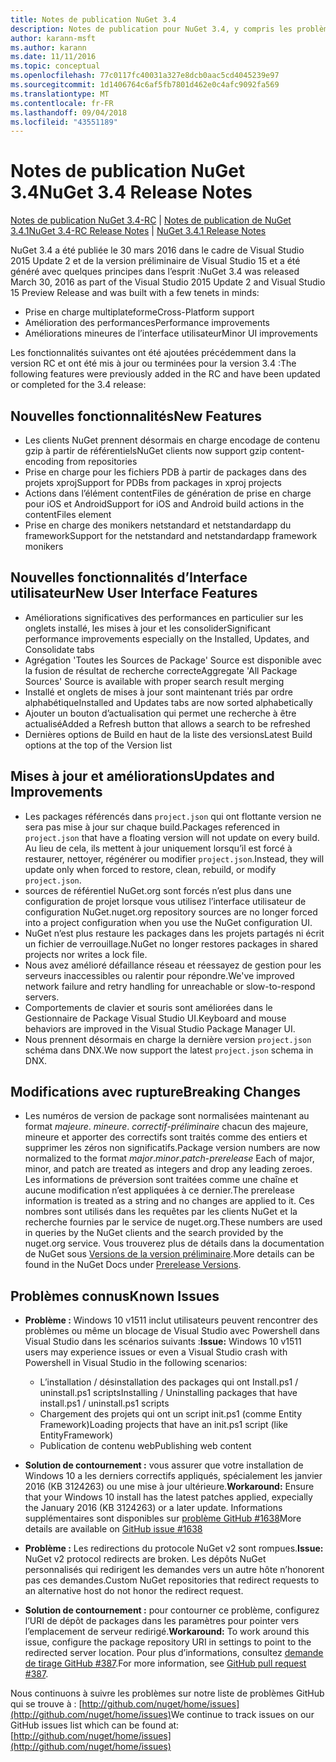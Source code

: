 ```yaml
---
title: Notes de publication NuGet 3.4
description: Notes de publication pour NuGet 3.4, y compris les problèmes connus, les correctifs de bogues, les fonctionnalités ajoutées et les dcr.
author: karann-msft
ms.author: karann
ms.date: 11/11/2016
ms.topic: conceptual
ms.openlocfilehash: 77c0117fc40031a327e8dcb0aac5cd4045239e97
ms.sourcegitcommit: 1d1406764c6af5fb7801d462e0c4afc9092fa569
ms.translationtype: MT
ms.contentlocale: fr-FR
ms.lasthandoff: 09/04/2018
ms.locfileid: "43551189"
---
```

# <a name="nuget-34-release-notes"></a><span data-ttu-id="5f3c9-103">Notes de publication NuGet 3.4</span><span class="sxs-lookup"><span data-stu-id="5f3c9-103">NuGet 3.4 Release Notes</span></span>

<span data-ttu-id="5f3c9-104">[Notes de publication NuGet 3.4-RC](../release-notes/nuget-3.4-RC.md) | [Notes de publication de NuGet 3.4.1](../release-notes/nuget-3.4.1.md)</span><span class="sxs-lookup"><span data-stu-id="5f3c9-104">[NuGet 3.4-RC Release Notes](../release-notes/nuget-3.4-RC.md) | [NuGet 3.4.1 Release Notes](../release-notes/nuget-3.4.1.md)</span></span>

<span data-ttu-id="5f3c9-105">NuGet 3.4 a été publiée le 30 mars 2016 dans le cadre de Visual Studio 2015 Update 2 et de la version préliminaire de Visual Studio 15 et a été généré avec quelques principes dans l’esprit :</span><span class="sxs-lookup"><span data-stu-id="5f3c9-105">NuGet 3.4 was released March 30, 2016 as part of the Visual Studio 2015 Update 2 and Visual Studio 15 Preview Release and was built with a few tenets in minds:</span></span>

* <span data-ttu-id="5f3c9-106">Prise en charge multiplateforme</span><span class="sxs-lookup"><span data-stu-id="5f3c9-106">Cross-Platform support</span></span>
* <span data-ttu-id="5f3c9-107">Amélioration des performances</span><span class="sxs-lookup"><span data-stu-id="5f3c9-107">Performance improvements</span></span>
* <span data-ttu-id="5f3c9-108">Améliorations mineures de l’interface utilisateur</span><span class="sxs-lookup"><span data-stu-id="5f3c9-108">Minor UI improvements</span></span>

<span data-ttu-id="5f3c9-109">Les fonctionnalités suivantes ont été ajoutées précédemment dans la version RC et ont été mis à jour ou terminées pour la version 3.4 :</span><span class="sxs-lookup"><span data-stu-id="5f3c9-109">The following features were previously added in the RC and have been updated or completed for the 3.4 release:</span></span>

## <a name="new-features"></a><span data-ttu-id="5f3c9-110">Nouvelles fonctionnalités</span><span class="sxs-lookup"><span data-stu-id="5f3c9-110">New Features</span></span>

* <span data-ttu-id="5f3c9-111">Les clients NuGet prennent désormais en charge encodage de contenu gzip à partir de référentiels</span><span class="sxs-lookup"><span data-stu-id="5f3c9-111">NuGet clients now support gzip content-encoding from repositories</span></span>
* <span data-ttu-id="5f3c9-112">Prise en charge pour les fichiers PDB à partir de packages dans des projets xproj</span><span class="sxs-lookup"><span data-stu-id="5f3c9-112">Support for PDBs from packages in xproj projects</span></span>
* <span data-ttu-id="5f3c9-113">Actions dans l’élément contentFiles de génération de prise en charge pour iOS et Android</span><span class="sxs-lookup"><span data-stu-id="5f3c9-113">Support for iOS and Android build actions in the contentFiles element</span></span>
* <span data-ttu-id="5f3c9-114">Prise en charge des monikers netstandard et netstandardapp du framework</span><span class="sxs-lookup"><span data-stu-id="5f3c9-114">Support for the netstandard and netstandardapp framework monikers</span></span>

## <a name="new-user-interface-features"></a><span data-ttu-id="5f3c9-115">Nouvelles fonctionnalités d’Interface utilisateur</span><span class="sxs-lookup"><span data-stu-id="5f3c9-115">New User Interface Features</span></span>

* <span data-ttu-id="5f3c9-116">Améliorations significatives des performances en particulier sur les onglets installé, les mises à jour et les consolider</span><span class="sxs-lookup"><span data-stu-id="5f3c9-116">Significant performance improvements especially on the Installed, Updates, and Consolidate tabs</span></span>
* <span data-ttu-id="5f3c9-117">Agrégation 'Toutes les Sources de Package' Source est disponible avec la fusion de résultat de recherche correcte</span><span class="sxs-lookup"><span data-stu-id="5f3c9-117">Aggregate 'All Package Sources' Source is available with proper search result merging</span></span>
* <span data-ttu-id="5f3c9-118">Installé et onglets de mises à jour sont maintenant triés par ordre alphabétique</span><span class="sxs-lookup"><span data-stu-id="5f3c9-118">Installed and Updates tabs are now sorted alphabetically</span></span>
* <span data-ttu-id="5f3c9-119">Ajouter un bouton d’actualisation qui permet une recherche à être actualisé</span><span class="sxs-lookup"><span data-stu-id="5f3c9-119">Added a Refresh button that allows a search to be refreshed</span></span>
* <span data-ttu-id="5f3c9-120">Dernières options de Build en haut de la liste des versions</span><span class="sxs-lookup"><span data-stu-id="5f3c9-120">Latest Build options at the top of the Version list</span></span>

## <a name="updates-and-improvements"></a><span data-ttu-id="5f3c9-121">Mises à jour et améliorations</span><span class="sxs-lookup"><span data-stu-id="5f3c9-121">Updates and Improvements</span></span>

* <span data-ttu-id="5f3c9-122">Les packages référencés dans `project.json` qui ont flottante version ne sera pas mise à jour sur chaque build.</span><span class="sxs-lookup"><span data-stu-id="5f3c9-122">Packages referenced in `project.json` that have a floating version will not update on every build.</span></span> <span data-ttu-id="5f3c9-123">Au lieu de cela, ils mettent à jour uniquement lorsqu’il est forcé à restaurer, nettoyer, régénérer ou modifier `project.json`.</span><span class="sxs-lookup"><span data-stu-id="5f3c9-123">Instead, they will update only when forced to restore, clean, rebuild, or modify `project.json`.</span></span>
* <span data-ttu-id="5f3c9-124">sources de référentiel NuGet.org sont forcés n’est plus dans une configuration de projet lorsque vous utilisez l’interface utilisateur de configuration NuGet.</span><span class="sxs-lookup"><span data-stu-id="5f3c9-124">nuget.org repository sources are no longer forced into a project configuration when you use the NuGet configuration UI.</span></span>
* <span data-ttu-id="5f3c9-125">NuGet n’est plus restaure les packages dans les projets partagés ni écrit un fichier de verrouillage.</span><span class="sxs-lookup"><span data-stu-id="5f3c9-125">NuGet no longer restores packages in shared projects nor writes a lock file.</span></span>
* <span data-ttu-id="5f3c9-126">Nous avez amélioré défaillance réseau et réessayez de gestion pour les serveurs inaccessibles ou ralentir pour répondre.</span><span class="sxs-lookup"><span data-stu-id="5f3c9-126">We've improved network failure and retry handling for unreachable or slow-to-respond servers.</span></span>
* <span data-ttu-id="5f3c9-127">Comportements de clavier et souris sont améliorées dans le Gestionnaire de Package Visual Studio UI.</span><span class="sxs-lookup"><span data-stu-id="5f3c9-127">Keyboard and mouse behaviors are improved in the Visual Studio Package Manager UI.</span></span>
* <span data-ttu-id="5f3c9-128">Nous prennent désormais en charge la dernière version `project.json` schéma dans DNX.</span><span class="sxs-lookup"><span data-stu-id="5f3c9-128">We now support the latest `project.json` schema in DNX.</span></span>

## <a name="breaking-changes"></a><span data-ttu-id="5f3c9-129">Modifications avec rupture</span><span class="sxs-lookup"><span data-stu-id="5f3c9-129">Breaking Changes</span></span>

* <span data-ttu-id="5f3c9-130">Les numéros de version de package sont normalisées maintenant au format *majeure*. *mineure*. *correctif*-*préliminaire* chacun des majeure, mineure et apporter des correctifs sont traités comme des entiers et supprimer les zéros non significatifs.</span><span class="sxs-lookup"><span data-stu-id="5f3c9-130">Package version numbers are now normalized to the format *major*.*minor*.*patch*-*prerelease*   Each of major, minor, and patch are treated as integers and drop any leading zeroes.</span></span>  <span data-ttu-id="5f3c9-131">Les informations de préversion sont traitées comme une chaîne et aucune modification n’est appliquées à ce dernier.</span><span class="sxs-lookup"><span data-stu-id="5f3c9-131">The prerelease information is treated as a string and no changes are applied to it.</span></span> <span data-ttu-id="5f3c9-132">Ces nombres sont utilisés dans les requêtes par les clients NuGet et la recherche fournies par le service de nuget.org.</span><span class="sxs-lookup"><span data-stu-id="5f3c9-132">These numbers are used in queries by the NuGet clients and the search provided by the nuget.org service.</span></span>  <span data-ttu-id="5f3c9-133">Vous trouverez plus de détails dans la documentation de NuGet sous [Versions de la version préliminaire](../create-packages/prerelease-packages.md).</span><span class="sxs-lookup"><span data-stu-id="5f3c9-133">More details can be found in the NuGet Docs under [Prerelease Versions](../create-packages/prerelease-packages.md).</span></span>

## <a name="known-issues"></a><span data-ttu-id="5f3c9-134">Problèmes connus</span><span class="sxs-lookup"><span data-stu-id="5f3c9-134">Known Issues</span></span>

* <span data-ttu-id="5f3c9-135">**Problème :** Windows 10 v1511 inclut utilisateurs peuvent rencontrer des problèmes ou même un blocage de Visual Studio avec Powershell dans Visual Studio dans les scénarios suivants :</span><span class="sxs-lookup"><span data-stu-id="5f3c9-135">**Issue:** Windows 10 v1511 users may experience issues or even a Visual Studio crash with Powershell in Visual Studio in the following scenarios:</span></span>
    * <span data-ttu-id="5f3c9-136">L’installation / désinstallation des packages qui ont Install.ps1 / uninstall.ps1 scripts</span><span class="sxs-lookup"><span data-stu-id="5f3c9-136">Installing / Uninstalling packages that have install.ps1 / uninstall.ps1 scripts</span></span>
    * <span data-ttu-id="5f3c9-137">Chargement des projets qui ont un script init.ps1 (comme Entity Framework)</span><span class="sxs-lookup"><span data-stu-id="5f3c9-137">Loading projects that have an init.ps1 script (like EntityFramework)</span></span>
    * <span data-ttu-id="5f3c9-138">Publication de contenu web</span><span class="sxs-lookup"><span data-stu-id="5f3c9-138">Publishing web content</span></span>

* <span data-ttu-id="5f3c9-139">**Solution de contournement :** vous assurer que votre installation de Windows 10 a les derniers correctifs appliqués, spécialement les janvier 2016 (KB 3124263) ou une mise à jour ultérieure.</span><span class="sxs-lookup"><span data-stu-id="5f3c9-139">**Workaround:** Ensure that your Windows 10 install has the latest patches applied, expecially the January 2016 (KB 3124263) or a later update.</span></span>  <span data-ttu-id="5f3c9-140">Informations supplémentaires sont disponibles sur [problème GitHub #1638](http://github.com/nuget/home/issues/1638)</span><span class="sxs-lookup"><span data-stu-id="5f3c9-140">More details are available on [GitHub issue #1638](http://github.com/nuget/home/issues/1638)</span></span>

* <span data-ttu-id="5f3c9-141">**Problème :** Les redirections du protocole NuGet v2 sont rompues.</span><span class="sxs-lookup"><span data-stu-id="5f3c9-141">**Issue:** NuGet v2 protocol redirects are broken.</span></span>
<span data-ttu-id="5f3c9-142">Les dépôts NuGet personnalisés qui redirigent les demandes vers un autre hôte n’honorent pas ces demandes.</span><span class="sxs-lookup"><span data-stu-id="5f3c9-142">Custom NuGet repositories that redirect requests to an alternative host do not honor the redirect request.</span></span>
* <span data-ttu-id="5f3c9-143">**Solution de contournement :** pour contourner ce problème, configurez l’URI de dépôt de packages dans les paramètres pour pointer vers l’emplacement de serveur redirigé.</span><span class="sxs-lookup"><span data-stu-id="5f3c9-143">**Workaround:**  To work around this issue, configure the package repository URI in settings to point to the redirected server location.</span></span>
<span data-ttu-id="5f3c9-144">Pour plus d’informations, consultez [demande de tirage GitHub #387](https://github.com/NuGet/NuGet.Client/pull/387).</span><span class="sxs-lookup"><span data-stu-id="5f3c9-144">For more information, see [GitHub pull request #387](https://github.com/NuGet/NuGet.Client/pull/387).</span></span>

<span data-ttu-id="5f3c9-145">Nous continuons à suivre les problèmes sur notre liste de problèmes GitHub qui se trouve à : [http://github.com/nuget/home/issues](http://github.com/nuget/home/issues)</span><span class="sxs-lookup"><span data-stu-id="5f3c9-145">We continue to track issues on our GitHub issues list which can be found at: [http://github.com/nuget/home/issues](http://github.com/nuget/home/issues)</span></span>